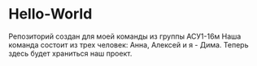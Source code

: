 # Hello-World
Репозиторий создан для моей команды из группы АСУ1-16м
Наша команда состоит из трех человек: Анна, Алексей и я - Дима. 
Теперь здесь будет храниться наш проект.
